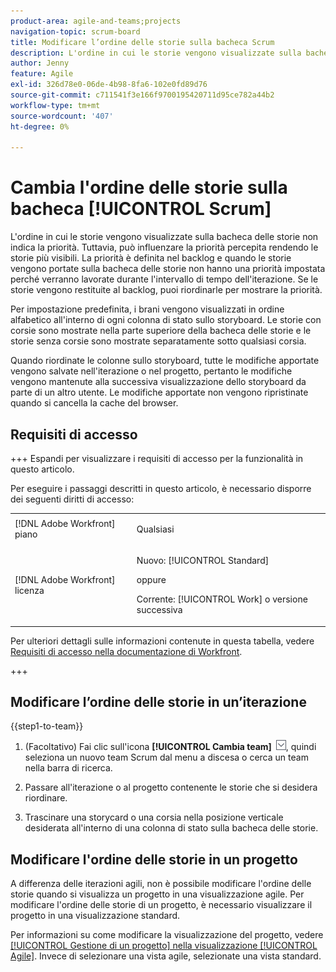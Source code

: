 ```yaml
---
product-area: agile-and-teams;projects
navigation-topic: scrum-board
title: Modificare l’ordine delle storie sulla bacheca Scrum
description: L'ordine in cui le storie vengono visualizzate sulla bacheca delle storie non indica la priorità. Tuttavia, può influenzare la priorità percepita rendendo le storie più visibili. Per impostazione predefinita, i brani vengono visualizzati in ordine alfabetico in ogni colonna [!UICONTROL status] dello storyboard.
author: Jenny
feature: Agile
exl-id: 326d78e0-06de-4b98-8fa6-102e0fd89d76
source-git-commit: c711541f3e166f9700195420711d95ce782a44b2
workflow-type: tm+mt
source-wordcount: '407'
ht-degree: 0%

---
```


# Cambia l&#39;ordine delle storie sulla bacheca [!UICONTROL Scrum]

L&#39;ordine in cui le storie vengono visualizzate sulla bacheca delle storie non indica la priorità. Tuttavia, può influenzare la priorità percepita rendendo le storie più visibili. La priorità è definita nel backlog e quando le storie vengono portate sulla bacheca delle storie non hanno una priorità impostata perché verranno lavorate durante l&#39;intervallo di tempo dell&#39;iterazione. Se le storie vengono restituite al backlog, puoi riordinarle per mostrare la priorità.

Per impostazione predefinita, i brani vengono visualizzati in ordine alfabetico all&#39;interno di ogni colonna di stato sullo storyboard. Le storie con corsie sono mostrate nella parte superiore della bacheca delle storie e le storie senza corsie sono mostrate separatamente sotto qualsiasi corsia.

Quando riordinate le colonne sullo storyboard, tutte le modifiche apportate vengono salvate nell&#39;iterazione o nel progetto, pertanto le modifiche vengono mantenute alla successiva visualizzazione dello storyboard da parte di un altro utente. Le modifiche apportate non vengono ripristinate quando si cancella la cache del browser.

## Requisiti di accesso

+++ Espandi per visualizzare i requisiti di accesso per la funzionalità in questo articolo.

Per eseguire i passaggi descritti in questo articolo, è necessario disporre dei seguenti diritti di accesso:

<table style="table-layout:auto"> 
 <tbody> 
  <tr> 
   <td role="rowheader">[!DNL Adobe Workfront] piano</td> 
   <td> <p>Qualsiasi</p> </td> 
  </tr> 
  <tr> 
   <td role="rowheader">[!DNL Adobe Workfront] licenza</td> 
   <td> <p>Nuovo: [!UICONTROL Standard]</p> 
   oppure
   <p>Corrente: [!UICONTROL Work] o versione successiva</p> </td> 
  </tr>
 </tbody> 
</table>

Per ulteriori dettagli sulle informazioni contenute in questa tabella, vedere [Requisiti di accesso nella documentazione di Workfront](/help/quicksilver/administration-and-setup/add-users/access-levels-and-object-permissions/access-level-requirements-in-documentation.md).

+++

## Modificare l’ordine delle storie in un’iterazione

{{step1-to-team}}

1. (Facoltativo) Fai clic sull&#39;icona **[!UICONTROL Cambia team]** ![Cambia team](assets/switch-team-icon.png), quindi seleziona un nuovo team Scrum dal menu a discesa o cerca un team nella barra di ricerca.

1. Passare all&#39;iterazione o al progetto contenente le storie che si desidera riordinare.
1. Trascinare una storycard o una corsia nella posizione verticale desiderata all&#39;interno di una colonna di stato sulla bacheca delle storie.

## Modificare l&#39;ordine delle storie in un progetto

A differenza delle iterazioni agili, non è possibile modificare l&#39;ordine delle storie quando si visualizza un progetto in una visualizzazione agile. Per modificare l&#39;ordine delle storie di un progetto, è necessario visualizzare il progetto in una visualizzazione standard.

Per informazioni su come modificare la visualizzazione del progetto, vedere [[!UICONTROL Gestione di un progetto] nella visualizzazione [!UICONTROL Agile]](../../../manage-work/projects/manage-projects/manage-projects-in-agile-view.md). Invece di selezionare una vista agile, selezionate una vista standard.
